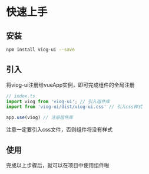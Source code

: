 # 快速上手

## 安装
``` sh
npm install viog-ui --save
```

## 引入
将viog-ui注册给vueApp实例，即可完成组件的全局注册
``` javascript
// index.ts
import viog from 'viog-ui'; // 引入组件库
import from 'viog-ui/dist/viog-ui.css' // 引入css样式

app.use(viog) // 注册组件库
```
注意一定要引入css文件，否则组件将没有样式

## 使用
完成以上步骤后，就可以在项目中使用组件啦